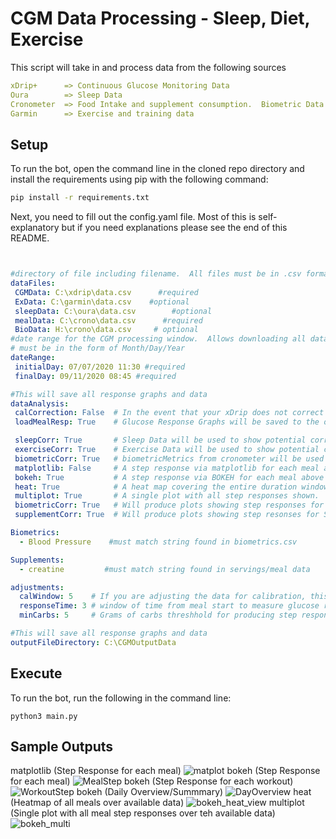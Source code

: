 # CGM Data Processing - Sleep, Diet, Exercise
This script will take in and process data from the following sources

```yaml
xDrip+      => Continuous Glucose Monitoring Data
Oura        => Sleep Data
Cronometer  => Food Intake and supplement consumption.  Biometric Data
Garmin      => Exercise and training data
```

## Setup 

To run the bot, open the command line in the cloned repo directory and install the requirements using pip with the following command:
```bash
pip install -r requirements.txt
```

Next, you need to fill out the config.yaml file. Most of this is self-explanatory but if you need explanations please see the end of this README.

```yaml


#directory of file including filename.  All files must be in .csv format
dataFiles:
 CGMData: C:\xdrip\data.csv      #required
 ExData: C:\garmin\data.csv    #optional
 sleepData: C:\oura\data.csv        #optional
 mealData: C:\crono\data.csv      #required
 BioData: H:\crono\data.csv     # optional 
#date range for the CGM processing window.  Allows downloading all data instead of matching window.
# must be in the form of Month/Day/Year
dateRange:
 initialDay: 07/07/2020 11:30 #required
 finalDay: 09/11/2020 08:45 #required

#This will save all response graphs and data
dataAnalysis:
 calCorrection: False  # In the event that your xDrip does not correct readings after a spot calibration
 loadMealResp: True    # Glucose Response Graphs will be saved to the outputFileDirectory.  They can also be launched in the browser.

 sleepCorr: True       # Sleep Data will be used to show potential correlations with glucose response
 exerciseCorr: True    # Exercise Data will be used to show potential correlations with glucose response and added to meal response graphs
 biometricCorr: True   # biometricMetrics from cronometer will be used to show potential correlations with glucose response
 matplotlib: False     # A step response via matplotlib for each meal above 5 carbs
 bokeh: True           # A step response via BOKEH for each meal above 5 carbs
 heat: True            # A heat map covering the entire duration window
 multiplot: True       # A single plot with all step responses shown.
 biometricCorr: True   # Will produce plots showing step responses for biometrics shown below.  Must match output
 supplementCorr: True  # Will produce plots showing step resonses for Supplements of interest shown below. String must match output

Biometrics:
  - Blood Pressure    #must match string found in biometrics.csv

Supplements:
  - creatine         #must match string found in servings/meal data

adjustments:
  calWindow: 5    # If you are adjusting the data for calibration, this will adjust and smooth values over this number of hours minutes and seconds.
  responseTime: 3 # window of time from meal start to measure glucose response   
  minCarbs: 5     # Grams of carbs threshhold for producing step response of food/meal  

#This will save all response graphs and data
outputFileDirectory: C:\CGMOutputData

```
## Execute

To run the bot, run the following in the command line:
```
python3 main.py
```
## Sample Outputs

matplotlib (Step Response for each meal)
![matplot](https://user-images.githubusercontent.com/50993714/178624101-c92fcc64-ad0a-4399-9c49-bba796ac2473.png)
bokeh (Step Response for each meal)
![MealStep](https://user-images.githubusercontent.com/50993714/180931631-09ddf523-1f43-461b-8708-9a37f7d38d83.png)
bokeh (Step Response for each workout)
![WorkoutStep](https://user-images.githubusercontent.com/50993714/180931638-0a616ea3-4fe1-46d2-af90-ee3a035013d3.png)
bokeh (Daily Overview/Summmary)
![DayOverview](https://user-images.githubusercontent.com/50993714/180931650-b2577054-e6b9-47ed-afbf-c30217590744.png)
heat (Heatmap of all meals over available data)
![bokeh_heat_view](https://user-images.githubusercontent.com/50993714/178624613-608b37d9-920c-4634-a6e4-733239b1069d.png)
multiplot (Single plot with all meal step responses over teh available data)
![bokeh_multi](https://user-images.githubusercontent.com/50993714/178624096-f99da1e8-b0d4-4e4f-898f-4353e814de38.png)